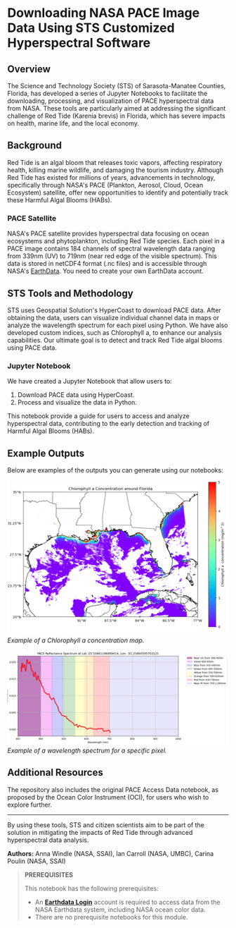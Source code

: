# Downloading NASA PACE Image Data Using STS Customized Hyperspectral Software

## Overview
The Science and Technology Society (STS) of Sarasota-Manatee Counties, Florida, has developed a series of Jupyter Notebooks to facilitate the downloading, processing, and visualization of PACE hyperspectral data from NASA. These tools are particularly aimed at addressing the significant challenge of Red Tide (Karenia brevis) in Florida, which has severe impacts on health, marine life, and the local economy.

## Background
Red Tide is an algal bloom that releases toxic vapors, affecting respiratory health, killing marine wildlife, and damaging the tourism industry. Although Red Tide has existed for millions of years, advancements in technology, specifically through NASA's PACE (Plankton, Aerosol, Cloud, Ocean Ecosystem) satellite, offer new opportunities to identify and potentially  track these Harmful Algal Blooms (HABs).

### PACE Satellite
NASA's PACE satellite provides hyperspectral data focusing on ocean ecosystems and phytoplankton, including Red Tide species. Each pixel in a PACE image contains 184 channels of spectral wavelength data ranging from 339nm (UV) to 719nm (near red edge of the visible spectrum). This data is stored in netCDF4 format (.nc files) and is accessible through NASA's [EarthData](https://urs.earthdata.nasa.gov/). You need to create your own EarthData account. 

## STS Tools and Methodology
STS uses Geospatial Solution's HyperCoast to download PACE data. After obtaining the data, users can visualize individual channel data in maps or analyze the wavelength spectrum for each pixel using Python. We have also developed custom indices, such as Chlorophyll a, to enhance our analysis capabilities. Our ultimate goal is to detect and track Red Tide algal blooms using PACE data.

### Jupyter Notebook
We have created a Jupyter Notebook that allow users to:
1. Download PACE data using HyperCoast.
2. Process and visualize the data in Python.

This notebook provide a guide for users to access and analyze hyperspectral data, contributing to the early detection and tracking of Harmful Algal Blooms (HABs).

## Example Outputs
Below are examples of the outputs you can generate using our notebooks:

![Chlorophyll a Map](chlor_a.png)
*Example of a Chlorophyll a concentration map.*

![Wavelength Spectrum](wavelength.png)
*Example of a wavelength spectrum for a specific pixel.*

## Additional Resources
The repository also includes the original PACE Access Data notebook, as proposed by the Ocean Color Instrument (OCI), for users who wish to explore further.

---

By using these tools, STS and citizen scientists aim to be part of the solution in mitigating the impacts of Red Tide through advanced hyperspectral data analysis.


**Authors:** Anna Windle (NASA, SSAI), Ian Carroll (NASA, UMBC), Carina Poulin (NASA, SSAI)

> **PREREQUISITES**
>
> This notebook has the following prerequisites:
> - An **<a href="https://urs.earthdata.nasa.gov/" target="_blank">Earthdata Login</a>**
>   account is required to access data from the NASA Earthdata system, including NASA ocean color data.
> - There are no prerequisite notebooks for this module.
